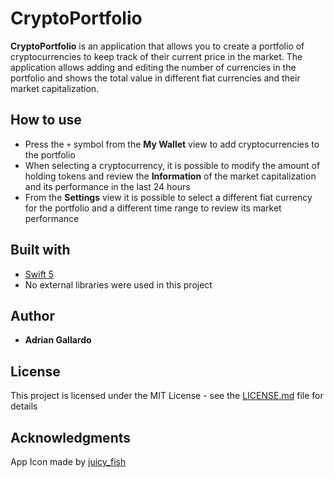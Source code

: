 # CryptoPortfolio

**CryptoPortfolio** is an application that allows you to create a portfolio of cryptocurrencies to keep track of their current price in the market. The application allows adding and editing the number of currencies in the portfolio and shows the total value in different fiat currencies and their market capitalization.

## How to use

* Press the `+` symbol from the **My Wallet** view to add cryptocurrencies to the portfolio
* When selecting a cryptocurrency, it is possible to modify the amount of holding tokens and review the **Information** of the market capitalization and its performance in the last 24 hours
* From the **Settings** view it is possible to select a different fiat currency for the portfolio and a different time range to review its market performance

## Built with

* [Swift 5](https://developer.apple.com/swift/)
* No external libraries were used in this project

## Author

* **Adrian Gallardo** 

## License

This project is licensed under the MIT License - see the [LICENSE.md](LICENSE.md) file for details

## Acknowledgments

App Icon made by [juicy_fish](https://www.flaticon.com/authors/juicy-fish) 
